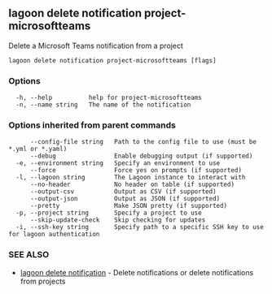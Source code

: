 ## lagoon delete notification project-microsoftteams

Delete a Microsoft Teams notification from a project

```
lagoon delete notification project-microsoftteams [flags]
```

### Options

```
  -h, --help          help for project-microsoftteams
  -n, --name string   The name of the notification
```

### Options inherited from parent commands

```
      --config-file string   Path to the config file to use (must be *.yml or *.yaml)
      --debug                Enable debugging output (if supported)
  -e, --environment string   Specify an environment to use
      --force                Force yes on prompts (if supported)
  -l, --lagoon string        The Lagoon instance to interact with
      --no-header            No header on table (if supported)
      --output-csv           Output as CSV (if supported)
      --output-json          Output as JSON (if supported)
      --pretty               Make JSON pretty (if supported)
  -p, --project string       Specify a project to use
      --skip-update-check    Skip checking for updates
  -i, --ssh-key string       Specify path to a specific SSH key to use for lagoon authentication
```

### SEE ALSO

* [lagoon delete notification](lagoon_delete_notification.md)	 - Delete notifications or delete notifications from projects

